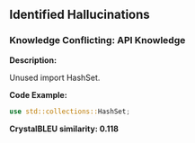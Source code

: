 ## Identified Hallucinations

### Knowledge Conflicting: API Knowledge
**Description:** 

Unused import HashSet.

**Code Example:**
```rust
use std::collections::HashSet;
```

**CrystalBLEU similarity: 0.118** 
